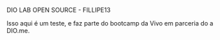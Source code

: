 DIO LAB OPEN SOURCE - FILLIPE13

Isso aqui é um teste, e faz parte do bootcamp da Vivo em parceria do a DIO.me.
